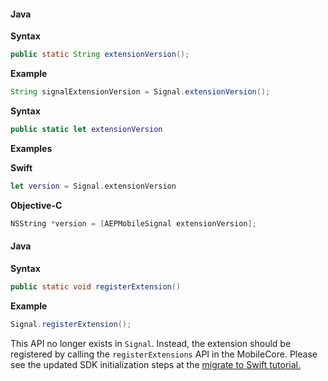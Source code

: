 <Variant platform="android" api="extension-version" repeat="5"/>

#### Java

**Syntax**

```java
public static String extensionVersion();
```

**Example**

```java
String signalExtensionVersion = Signal.extensionVersion();
```

<Variant platform="ios-aep" api="extension-version" repeat="7"/>

**Syntax**

```swift
public static let extensionVersion
```

**Examples**

**Swift**

```swift
let version = Signal.extensionVersion
```

**Objective-C**

```objectivec
NSString *version = [AEPMobileSignal extensionVersion];
```

<!--- <Variant platform="react-native" api="extension-version" repeat="2"/>

#### JavaScript

```jsx
ACPSignal.extensionVersion().then(signalExtensionVersion => console.log("AdobeExperienceSDK: ACPSignal version: " + signalExtensionVersion));
```

<Variant platform="flutter" api="extension-version" repeat="2"/>

#### Dart

```dart
String signalExtensionVersion = await FlutterACPSignal.extensionVersion;
``` --->

<Variant platform="android" api="register-extension" repeat="5"/>

#### Java

**Syntax**

```java
public static void registerExtension()
```

**Example**

```java
Signal.registerExtension();
```

<Variant platform="ios-aep" api="register-extension" repeat="1"/>

This API no longer exists in `Signal`. Instead, the extension should be registered by calling the `registerExtensions` API in the MobileCore. Please see the updated SDK initialization steps at the [migrate to Swift tutorial.](../../migrate-to-swift.md#update-sdk-initialization)

<!--- <Variant platform="react-native" api="register-extension" repeat="1"/>

When using React Native, register the Signal extension with Mobile Core in native code as shown on the Android and iOS tabs. --->